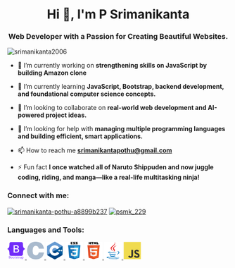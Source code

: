 <h1 align="center">Hi 👋, I'm P Srimanikanta</h1>
<h3 align="center">Web Developer with a Passion for Creating Beautiful Websites.</h3>

<p align="left"> <img src="https://komarev.com/ghpvc/?username=srimanikanta2006&label=Profile%20views&color=0e75b6&style=flat" alt="srimanikanta2006" /> </p>

- 🔭 I’m currently working on **strengthening skills on JavaScript by building Amazon clone**

- 🌱 I’m currently learning **JavaScript, Bootstrap, backend development, and foundational computer science concepts.**

- 👯 I’m looking to collaborate on **real-world web development and AI-powered project ideas.**

- 🤝 I’m looking for help with **managing multiple programming languages and building efficient, smart applications.**

- 📫 How to reach me **srimanikantapothu@gmail.com**

- ⚡ Fun fact **I once watched all of Naruto Shippuden and now juggle coding, riding, and manga—like a real-life multitasking ninja!**

<h3 align="left">Connect with me:</h3>
<p align="left">
<a href="https://linkedin.com/in/srimanikanta-pothu-a8899b237" target="blank"><img align="center" src="https://raw.githubusercontent.com/rahuldkjain/github-profile-readme-generator/master/src/images/icons/Social/linked-in-alt.svg" alt="srimanikanta-pothu-a8899b237" height="30" width="40" /></a>
<a href="https://instagram.com/psmk_229" target="blank"><img align="center" src="https://raw.githubusercontent.com/rahuldkjain/github-profile-readme-generator/master/src/images/icons/Social/instagram.svg" alt="psmk_229" height="30" width="40" /></a>
</p>

<h3 align="left">Languages and Tools:</h3>
<p align="left"> <a href="https://getbootstrap.com" target="_blank" rel="noreferrer"> <img src="https://raw.githubusercontent.com/devicons/devicon/master/icons/bootstrap/bootstrap-plain-wordmark.svg" alt="bootstrap" width="40" height="40"/> </a> <a href="https://www.cprogramming.com/" target="_blank" rel="noreferrer"> <img src="https://raw.githubusercontent.com/devicons/devicon/master/icons/c/c-original.svg" alt="c" width="40" height="40"/> </a> <a href="https://www.w3schools.com/cpp/" target="_blank" rel="noreferrer"> <img src="https://raw.githubusercontent.com/devicons/devicon/master/icons/cplusplus/cplusplus-original.svg" alt="cplusplus" width="40" height="40"/> </a> <a href="https://www.w3schools.com/css/" target="_blank" rel="noreferrer"> <img src="https://raw.githubusercontent.com/devicons/devicon/master/icons/css3/css3-original-wordmark.svg" alt="css3" width="40" height="40"/> </a> <a href="https://www.w3.org/html/" target="_blank" rel="noreferrer"> <img src="https://raw.githubusercontent.com/devicons/devicon/master/icons/html5/html5-original-wordmark.svg" alt="html5" width="40" height="40"/> </a> <a href="https://www.java.com" target="_blank" rel="noreferrer"> <img src="https://raw.githubusercontent.com/devicons/devicon/master/icons/java/java-original.svg" alt="java" width="40" height="40"/> </a> <a href="https://developer.mozilla.org/en-US/docs/Web/JavaScript" target="_blank" rel="noreferrer"> <img src="https://raw.githubusercontent.com/devicons/devicon/master/icons/javascript/javascript-original.svg" alt="javascript" width="40" height="40"/> </a> </p>
